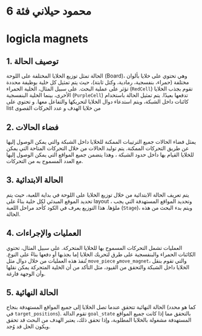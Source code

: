 
# محمود حيلاني  فئة 6

# logicla magnets


## 1. توصيف الحالة
الحالة تمثل توزيع الخلايا المختلفة على اللوحة (Board)، وهي تحتوي على خلايا بألوان مختلفة (حمراء، بنفسجية، رمادية، وكتل ثابتة)، حيث يتم تمثيل كل خلية بوظيفة محددة تؤثر على عملية البحث. على سبيل المثال، الخلية الحمراء (`RedCell`) تقوم بجذب الخلايا الأخرى، بينما الخلية البنفسجية (`PurpleCell`) تدفعها بعيدًا. يتم تمثيل الحالة باستخدام كائنات داخل الشبكة، ويتم استدعاء دوال الخلايا لتحريكها والتفاعل معها.
و تحتوي على list  من خلايا الهدف و عدد الحركات القصوى 

## 2. فضاء الحالات
يمثل فضاء الحالات جميع الترتيبات الممكنة للخلايا داخل الشبكة والتي يمكن الوصول إليها عن طريق التحركات الممكنة. يتم توليد الحالات من خلال التحركات المتاحة التي يمكن للخلايا القيام بها داخل حدود الشبكة ، وهذا يتضمن جميع المواقع التي يمكن الوصول إليها مع العدد المسموح به من التحركات.

## 3. الحالة الابتدائية
يتم تعريف الحالة الابتدائية من خلال توزيع الخلايا على اللوحة في بداية اللعبة، حيث يتم تحديد الموقع المبدئي لكل خلية بناءً على layout ، وتحديد المواقع المستهدفة التي يجب ملؤها. هذا التوزيع يعرف في الكود كأحد مراحل اللعبة (`Stage`)، ويتم بدء البحث من هذه الحالة.

## 4. العمليات والإجراءات
العمليات تشمل التحركات المسموح بها للخلايا المتحركة. على سبيل المثال، تحتوي الكائنات الحمراء والبنفسجية على طرق لتحريك الخلايا إما بجذبها أو دفعها بناءً على النوع. تُنفذ هذه العمليات من خلال دوال مثل `move_piece` و`move_magnet`، والتي تقوم بنقل الخلايا داخل الشبكة والتحقق من القيود، مثل التأكد من أن الخلية المتحركة يمكن نقلها وأن الوجهة فارغة.

## 5. الحالة النهائية
الحالة النهائية تتحقق عندما تصل الخلايا إلى جميع المواقع المستهدفة بنجاح (كما هو محدد في `target_positions`). تقوم الدالة `goal_state` بالتحقق مما إذا كانت جميع المواقع المستهدفة مشغولة بالخلايا المطلوبة، وإذا تحقق ذلك، يعتبر الهدف من البحث قد تحقق ويكون الحل قد وُجد.



